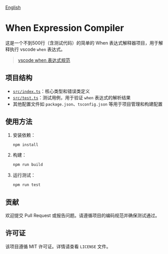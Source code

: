 [English](README.en.md)

# When Expression Compiler

这是一个不到500行（含测试代码）的简单的 When 表达式解释器项目，用于解释执行 vscode `when` 表达式。

> [vscode when 表达式规范](https://code.visualstudio.com/api/references/when-clause-contexts)

## 项目结构

- [`src/index.ts`](src/index.ts)：核心类型和错误类定义
- [`src/test.ts`](src/test.ts)：测试用例，用于验证 `when` 表达式的解析结果
- 其他配置文件如 `package.json`、`tsconfig.json` 等用于项目管理和构建配置

## 使用方法

1. 安装依赖：
   ```bash
   npm install
   ```

2. 构建：
   ```bash
   npm run build
   ```

3. 运行测试：
   ```bash
   npm run test
   ```

## 贡献

欢迎提交 Pull Request 或报告问题。请遵循项目的编码规范并确保测试通过。

## 许可证

该项目遵循 MIT 许可证。详情请查看 `LICENSE` 文件。
